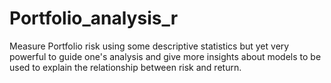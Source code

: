 # Portfolio_analysis_r

Measure Portfolio risk using some descriptive statistics but yet very powerful to guide one's analysis and give more insights about models to be used to explain the relationship between risk and return.